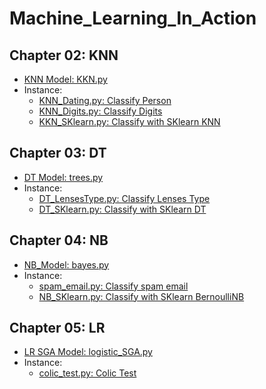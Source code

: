 # Machine_Learning_In_Action

## Chapter 02: KNN
- [KNN Model: KKN.py](https://github.com/pchen12567/Machine_Learning_In_Action/blob/master/Ch02_KNN/KNN.py)
- Instance:
    - [KNN_Dating.py: Classify Person](https://github.com/pchen12567/Machine_Learning_In_Action/blob/master/Ch02_KNN/KNN_Dating.py)
    - [KNN_Digits.py: Classify Digits](https://github.com/pchen12567/Machine_Learning_In_Action/blob/master/Ch02_KNN/KNN_Digits.py)
    - [KKN_SKlearn.py: Classify with SKlearn KNN](https://github.com/pchen12567/Machine_Learning_In_Action/blob/master/Ch02_KNN/KNN_SKlearn.py)
    
## Chapter 03: DT
- [DT Model: trees.py](https://github.com/pchen12567/Machine_Learning_In_Action/blob/master/Ch03_DT/trees.py)
- Instance:
    - [DT_LensesType.py: Classify Lenses Type](https://github.com/pchen12567/Machine_Learning_In_Action/blob/master/Ch03_DT/DT_LensesType.py)
    - [DT_SKlearn.py: Classify with SKlearn DT](https://github.com/pchen12567/Machine_Learning_In_Action/blob/master/Ch03_DT/DT_SKlearn.py)
    
## Chapter 04: NB
- [NB_Model: bayes.py](https://github.com/pchen12567/Machine_Learning_In_Action/blob/master/Ch04_NB/bayes.py)
- Instance:
    - [spam_email.py: Classify spam email](https://github.com/pchen12567/Machine_Learning_In_Action/blob/master/Ch04_NB/spam_email.py)
    - [NB_SKlearn.py: Classify with SKlearn BernoulliNB](https://github.com/pchen12567/Machine_Learning_In_Action/blob/master/Ch04_NB/NB_SKlearn.py)

## Chapter 05: LR
- [LR SGA Model: logistic_SGA.py](https://github.com/pchen12567/Machine_Learning_In_Action/blob/master/Ch05_LR/logistic_SGA.py)
- Instance:
    - [colic_test.py: Colic Test](https://github.com/pchen12567/Machine_Learning_In_Action/blob/master/Ch05_LR/colic_test.py)
   